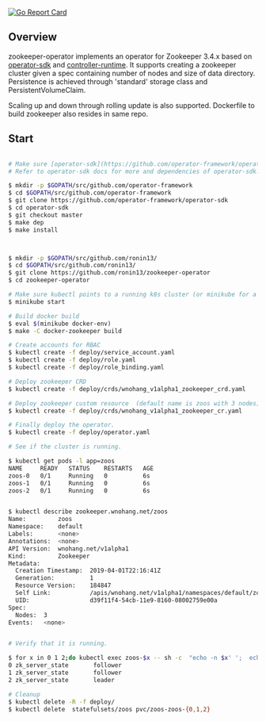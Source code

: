
[![Go Report Card](https://goreportcard.com/badge/github.com/ronin13/zookeeper-operator)](https://goreportcard.com/report/github.com/ronin13/zookeeper-operator)
## Overview

zookeeper-operator implements an operator for Zookeeper 3.4.x based on [operator-sdk](https://github.com/operator-framework/operator-sdk)
and [controller-runtime](https://github.com/kubernetes-sigs/controller-runtime).
It supports creating a zookeeper cluster given a spec containing number of nodes and size of data directory.
Persistence is achieved through 'standard' storage class and PersistentVolumeClaim.

Scaling up and down through rolling update is also supported. Dockerfile to build zookeeper also resides in
same repo.

## Start


```sh

# Make sure [operator-sdk](https://github.com/operator-framework/operator-sdk) is installed
# Refer to operator-sdk docs for more and dependencies of operator-sdk.

$ mkdir -p $GOPATH/src/github.com/operator-framework
$ cd $GOPATH/src/github.com/operator-framework
$ git clone https://github.com/operator-framework/operator-sdk
$ cd operator-sdk
$ git checkout master
$ make dep
$ make install



$ mkdir -p $GOPATH/src/github.com/ronin13/
$ cd $GOPATH/src/github.com/ronin13/
$ git clone https://github.com/ronin13/zookeeper-operator
$ cd zookeeper-operator

# Make sure kubectl points to a running k8s cluster (or minikube for a start).
$ minikube start

# Build docker build
$ eval $(minikube docker-env)
$ make -C docker-zookeeper build

# Create accounts for RBAC
$ kubectl create -f deploy/service_account.yaml
$ kubectl create -f deploy/role.yaml
$ kubectl create -f deploy/role_binding.yaml

# Deploy zookeeper CRD
$ kubectl create -f deploy/crds/wnohang_v1alpha1_zookeeper_crd.yaml

# Deploy zookeeper custom resource  (default name is zoos with 3 nodes).
$ kubectl create -f deploy/crds/wnohang_v1alpha1_zookeeper_cr.yaml

# Finally deploy the operator.
$ kubectl create -f deploy/operator.yaml

# See if the cluster is running.

$ kubectl get pods -l app=zoos
NAME     READY   STATUS    RESTARTS   AGE
zoos-0   0/1     Running   0          6s
zoos-1   0/1     Running   0          6s
zoos-2   0/1     Running   0          6s


$ kubectl describe zookeeper.wnohang.net/zoos
Name:         zoos
Namespace:    default
Labels:       <none>
Annotations:  <none>
API Version:  wnohang.net/v1alpha1
Kind:         Zookeeper
Metadata:
  Creation Timestamp:  2019-04-01T22:16:41Z
  Generation:          1
  Resource Version:    184847
  Self Link:           /apis/wnohang.net/v1alpha1/namespaces/default/zookeepers/zoos
  UID:                 d39f11f4-54cb-11e9-8160-08002759e00a
Spec:
  Nodes:  3
Events:   <none>


# Verify that it is running.

$ for x in 0 1 2;do kubectl exec zoos-$x -- sh -c  "echo -n $x' ';  echo mntr  | nc localhost 2181 | grep zk_server_state"; done
0 zk_server_state       follower
1 zk_server_state       follower
2 zk_server_state       leader

# Cleanup
$ kubectl delete -R -f deploy/
$ kubectl delete  statefulsets/zoos pvc/zoos-zoos-{0,1,2} 


```
